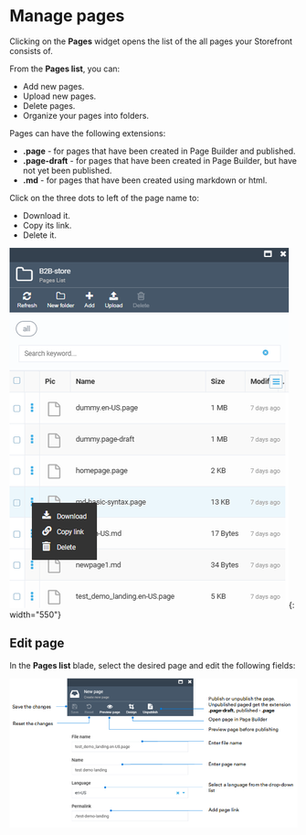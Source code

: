 # Manage pages

Clicking on the **Pages** widget opens the list of the all pages your Storefront consists of. 

From the **Pages list**, you can:

* Add new pages.
* Upload new pages.
* Delete pages.
* Organize your pages into folders.

Pages can have the following extensions:

* **.page** - for pages that have been created in Page Builder and published.
* **.page-draft** - for pages that have been created in Page Builder, but have not yet been published.
* **.md** - for pages that have been created using markdown or html.

Click on the three dots to left of the page name to:

* Download it.
* Copy its link.
* Delete it.

![pages list](media/pages-list.png){: width="550"}

## Edit page

In the **Pages list** blade, select the desired page and edit the following fields:

![Edit page](media/edit-page.png)


